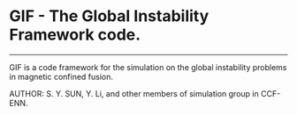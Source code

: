 # GIF - The Global Instability Framework code.

------

GIF is a code framework for the simulation on the global instability problems in magnetic confined fusion.

AUTHOR: S. Y. SUN, Y. Li, and other members of simulation group in CCF-ENN.